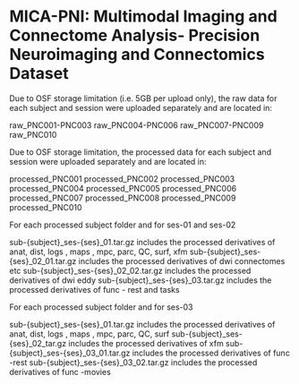 # MICA-PNI: Multimodal Imaging and Connectome Analysis- Precision Neuroimaging and Connectomics Dataset 

Due to OSF storage limitation (i.e. 5GB per upload only), the raw data for each subject and session were uploaded separately and are located in:

raw_PNC001-PNC003 
raw_PNC004-PNC006 
raw_PNC007-PNC009
raw_PNC010 

Due to OSF storage limitation, the processed data for each subject and session were uploaded separately and are located in:

processed_PNC001
processed_PNC002
processed_PNC003
processed_PNC004
processed_PNC005
processed_PNC006
processed_PNC007
processed_PNC008
processed_PNC009
processed_PNC010

For each processed subject folder and for ses-01 and ses-02

sub-{subject}_ses-{ses}_01.tar.gz includes the processed derivatives of anat, dist, logs , maps , mpc, parc, QC, surf, xfm
sub-{subject}_ses-{ses}_02_01.tar.gz includes the processed derivatives of dwi connectomes etc
sub-{subject}_ses-{ses}_02_02.tar.gz includes the processed derivatives of dwi eddy 
sub-{subject}_ses-{ses}_03.tar.gz includes the processed derivatives of func - rest and tasks 

For each processed subject folder and for ses-03

sub-{subject}_ses-{ses}_01.tar.gz includes the processed derivatives of anat, dist, logs , maps , mpc, parc, QC, surf
sub-{subject}_ses-{ses}_02_tar.gz includes the processed derivatives of xfm
sub-{subject}_ses-{ses}_03_01.tar.gz includes the processed derivatives of func -rest 
sub-{subject}_ses-{ses}_03_02.tar.gz includes the processed derivatives of func -movies 

